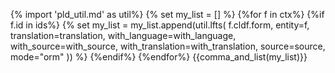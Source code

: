{% import 'pld_util.md' as util%}
{% set my_list = [] %}
{%for f in ctx%}
{%if f.id in ids%}
{% set my_list = my_list.append(util.lfts(
    f.cldf.form,
    entity=f,
    translation=translation,
    with_language=with_language,
    with_source=with_source,
    with_translation=with_translation,
    source=source,
    mode="orm"
)) %}
{%endif%}
{%endfor%}
{{comma_and_list(my_list)}}